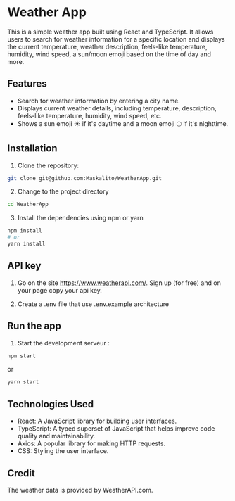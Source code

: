 # Weather App

This is a simple weather app built using React and TypeScript. It allows users to search for weather information for a specific location and displays the current temperature, weather description, feels-like temperature, humidity, wind speed, a sun/moon emoji based on the time of day and more.

## Features

- Search for weather information by entering a city name.
- Displays current weather details, including temperature, description, feels-like temperature, humidity, wind speed, etc.
- Shows a sun emoji ☀️ if it's daytime and a moon emoji 🌕 if it's nighttime.

## Installation

1. Clone the repository:

```bash
git clone git@github.com:Maskalito/WeatherApp.git
```

2. Change to the project directory

```bash
cd WeatherApp
```

3. Install the dependencies using npm or yarn

```bash
npm install
# or
yarn install
```

## API key

1. Go on the site https://www.weatherapi.com/. Sign up (for free) and on your page copy your api key.

2. Create a .env file that use .env.example architecture

## Run the app

1. Start the development serveur :

```bash
npm start
```
or
```bash
yarn start
```

## Technologies Used

- React: A JavaScript library for building user interfaces.
- TypeScript: A typed superset of JavaScript that helps improve code quality and maintainability.
- Axios: A popular library for making HTTP requests.
- CSS: Styling the user interface.

## Credit

The weather data is provided by WeatherAPI.com.












